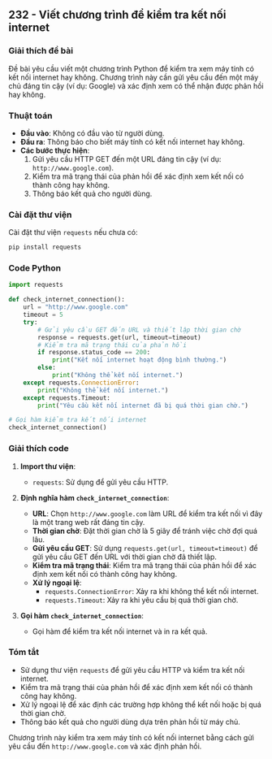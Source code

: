## 232 - Viết chương trình để kiểm tra kết nối internet

### Giải thích đề bài

Đề bài yêu cầu viết một chương trình Python để kiểm tra xem máy tính có kết nối internet hay không. Chương trình này cần gửi yêu cầu đến một máy chủ đáng tin cậy (ví dụ: Google) và xác định xem có thể nhận được phản hồi hay không.

### Thuật toán

- **Đầu vào**: Không có đầu vào từ người dùng.
- **Đầu ra**: Thông báo cho biết máy tính có kết nối internet hay không.
- **Các bước thực hiện**:
  1. Gửi yêu cầu HTTP GET đến một URL đáng tin cậy (ví dụ: `http://www.google.com`).
  2. Kiểm tra mã trạng thái của phản hồi để xác định xem kết nối có thành công hay không.
  3. Thông báo kết quả cho người dùng.

### Cài đặt thư viện

Cài đặt thư viện `requests` nếu chưa có:

```bash
pip install requests
```

### Code Python

```python
import requests

def check_internet_connection():
    url = "http://www.google.com"
    timeout = 5
    try:
        # Gửi yêu cầu GET đến URL và thiết lập thời gian chờ
        response = requests.get(url, timeout=timeout)
        # Kiểm tra mã trạng thái của phản hồi
        if response.status_code == 200:
            print("Kết nối internet hoạt động bình thường.")
        else:
            print("Không thể kết nối internet.")
    except requests.ConnectionError:
        print("Không thể kết nối internet.")
    except requests.Timeout:
        print("Yêu cầu kết nối internet đã bị quá thời gian chờ.")

# Gọi hàm kiểm tra kết nối internet
check_internet_connection()
```

### Giải thích code

1. **Import thư viện**:

   - `requests`: Sử dụng để gửi yêu cầu HTTP.

2. **Định nghĩa hàm `check_internet_connection`**:

   - **URL**: Chọn `http://www.google.com` làm URL để kiểm tra kết nối vì đây là một trang web rất đáng tin cậy.
   - **Thời gian chờ**: Đặt thời gian chờ là 5 giây để tránh việc chờ đợi quá lâu.
   - **Gửi yêu cầu GET**: Sử dụng `requests.get(url, timeout=timeout)` để gửi yêu cầu GET đến URL với thời gian chờ đã thiết lập.
   - **Kiểm tra mã trạng thái**: Kiểm tra mã trạng thái của phản hồi để xác định xem kết nối có thành công hay không.
   - **Xử lý ngoại lệ**:
     - `requests.ConnectionError`: Xảy ra khi không thể kết nối internet.
     - `requests.Timeout`: Xảy ra khi yêu cầu bị quá thời gian chờ.

3. **Gọi hàm `check_internet_connection`**:
   - Gọi hàm để kiểm tra kết nối internet và in ra kết quả.

### Tóm tắt

- Sử dụng thư viện `requests` để gửi yêu cầu HTTP và kiểm tra kết nối internet.
- Kiểm tra mã trạng thái của phản hồi để xác định xem kết nối có thành công hay không.
- Xử lý ngoại lệ để xác định các trường hợp không thể kết nối hoặc bị quá thời gian chờ.
- Thông báo kết quả cho người dùng dựa trên phản hồi từ máy chủ.

Chương trình này kiểm tra xem máy tính có kết nối internet bằng cách gửi yêu cầu đến `http://www.google.com` và xác định phản hồi.
